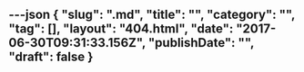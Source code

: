 ---json
{
    "slug": ".md",
    "title": "",
    "category": "",
    "tag": [],
    "layout": "404.html",
    "date": "2017-06-30T09:31:33.156Z",
    "publishDate": "",
    "draft": false
}
---
